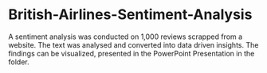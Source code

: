# British-Airlines-Sentiment-Analysis

A sentiment analysis was conducted on 1,000 reviews scrapped from a website. 
The text was analysed and converted into data driven insights.
The findings can be visualized, presented in the PowerPoint Presentation in the folder.
